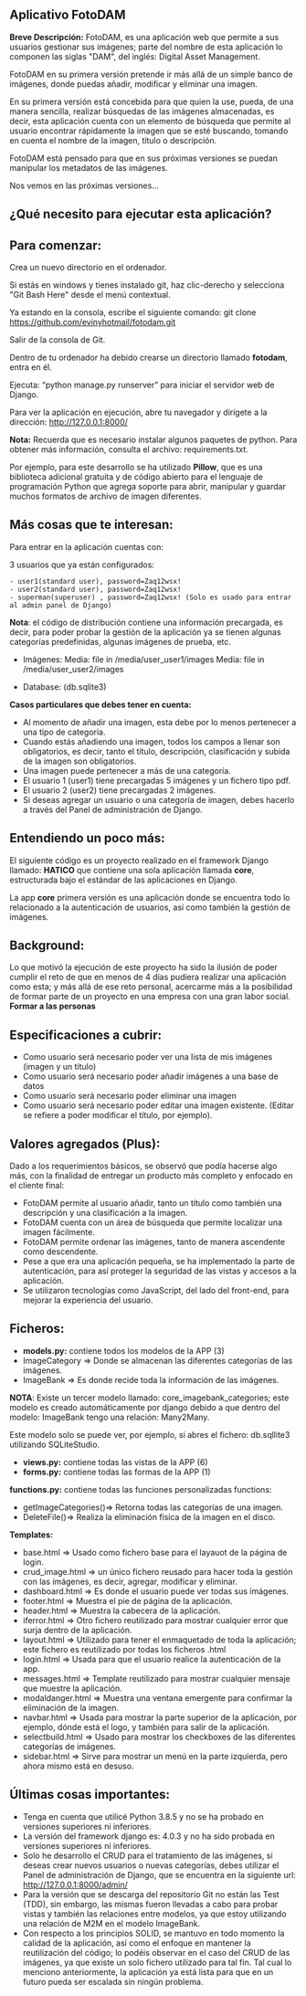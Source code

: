 ## Aplicativo FotoDAM
**Breve Descripción:**
FotoDAM, es una aplicación web que permite a sus usuarios gestionar sus imágenes; parte del nombre de esta aplicación lo componen las siglas "DAM", del inglés: Digital Asset Management.

FotoDAM en su primera versión pretende ir más allá de un simple banco de imágenes, donde puedas añadir, modificar y eliminar una imagen.

En su primera versión está concebida para que quien la use, pueda, de una manera sencilla, realizar búsquedas de las imágenes almacenadas, es decir, esta aplicación cuenta con un elemento de búsqueda que permite al usuario encontrar rápidamente la imagen que se esté buscando, tomando en cuenta el nombre de la imagen, título o descripción. 

FotoDAM está pensado para que en sus próximas versiones se puedan manipular los metadatos de las imágenes.

Nos vemos en las próximas versiones...

## ¿Qué necesito para ejecutar esta aplicación? 

## Para comenzar:

Crea un nuevo directorio en el ordenador.

Si estás en windows y tienes instalado git, haz clic-derecho y selecciona "Git Bash Here" desde el menú contextual. 

Ya estando en la consola, escribe el siguiente comando: git clone https://github.com/evinyhotmail/fotodam.git

Salir de la consola de Git.

Dentro de tu ordenador ha debido crearse un directorio llamado **fotodam**, entra en él.

Ejecuta: “python manage.py runserver” para iniciar el servidor web de Django.

Para ver la aplicación en ejecución, abre tu navegador y dirígete a la dirección: http://127.0.0.1:8000/

**Nota:** Recuerda que es necesario instalar algunos paquetes de python. Para obtener más información, consulta el archivo: requirements.txt.

Por ejemplo, para este desarrollo se ha utilizado **Pillow**, que es una biblioteca adicional gratuita y de código abierto para el lenguaje de programación Python que agrega soporte para abrir, manipular y guardar muchos formatos de archivo de imagen diferentes.

## Más cosas que te interesan:
Para entrar en la aplicación cuentas con:

3 usuarios que ya están configurados: 
	
	- user1(standard user), password=Zaq12wsx!
	- user2(standard user), password=Zaq12wsx!
	- superman(superuser) , password=Zaq12wsx! (Solo es usado para entrar al admin panel de Django)
  

**Nota**: el código de distribución contiene una información precargada, es decir, para poder probar la gestión de la aplicación ya se tienen algunas categorías predefinidas, algunas imágenes de prueba, etc.

- Imágenes:
Media: file in /media/user_user1/images
Media: file in /media/user_user2/images

- Database: (db.sqlite3) 


**Casos particulares que debes tener en cuenta:**
 - Al momento de añadir una imagen, esta debe por lo menos pertenecer a una tipo de categoría.
 - Cuando estás añadiendo una imagen, todos los campos a llenar son obligatorios, es decir, tanto el título, descripción, clasificación y subida de la imagen son obligatorios.
 - Una imagen puede pertenecer a más de una categoría.
 - El usuario 1 (user1) tiene precargadas 5 imágenes y un fichero tipo pdf.
 - El usuario 2 (user2) tiene precargadas 2 imágenes.
 - Si deseas agregar un usuario o una categoría de imagen, debes hacerlo a través del Panel de administración de Django.

## Entendiendo un poco más: 
El siguiente código es un proyecto realizado en el framework Django llamado: **HATICO** que contiene una sola aplicación llamada **core**, estructurada bajo el estándar de las aplicaciones en Django.

La app **core** primera versión es una aplicación donde se encuentra todo lo relacionado a la autenticación de usuarios, así como también la gestión de imágenes.

## Background:
Lo que motivó la ejecución de este proyecto ha sido la ilusión de poder cumplir el reto de que en menos de 4 días pudiera realizar una aplicación como esta; y más allá de ese reto personal, acercarme más a la posibilidad de formar parte de un proyecto en una empresa con una gran labor social. **Formar a las personas**


## Especificaciones a cubrir:

- Como usuario será necesario poder ver una lista de mis imágenes (imagen y un título)
- Como usuario será necesario poder añadir imágenes a una base de datos
- Como usuario será necesario poder eliminar una imagen
- Como usuario será necesario poder editar una imagen existente. (Editar se refiere a poder modificar el título, por ejemplo).


## Valores agregados (Plus): 
Dado a los requerimientos básicos, se observó que podía hacerse algo más, con la finalidad de entregar un producto más completo y enfocado en el cliente final:
- FotoDAM permite al usuario añadir, tanto un título como también una descripción y una clasificación a la imagen.
- FotoDAM cuenta con un área de búsqueda que permite localizar una imagen fácilmente.
- FotoDAM permite ordenar las imágenes, tanto de manera ascendente como descendente.
- Pese a que era una aplicación pequeña, se ha implementado la parte de autenticación, para así proteger la seguridad de las vistas y accesos a la aplicación.
- Se utilizaron tecnologías como JavaScript, del lado del front-end, para mejorar la experiencia del usuario.


## Ficheros:
- **models.py:** contiene todos los modelos de la APP  (3)
- ImageCategory => Donde se almacenan las diferentes categorías de las imágenes.
- ImageBank => Es donde recide toda la información de las imágenes.

**NOTA**: Existe un tercer modelo llamado: core_imagebank_categories; este modelo es creado automáticamente por django debido a que dentro del modelo:
ImageBank tengo una relación: Many2Many.

Este modelo solo se puede ver, por ejemplo, si abres el fichero: db.sqllite3 utilizando SQLiteStudio.

- **views.py:**  contiene todas las vistas de la APP (6)
- **forms.py:**  contiene todas las formas de la APP (1)

**functions.py:** contiene todas las funciones personalizadas
  functions:
- getImageCategories()=> Retorna todas las categorías de una imagen.
- DeleteFile()=> Realiza la eliminación física de la imagen en el disco.


**Templates:**
- base.html => Usado como fichero base para el layauot de la página de login.
- crud_image.html => un único fichero reusado para hacer toda la gestión con las imágenes, es decir, agregar, modificar y eliminar.
- dashboard.html => Es donde el usuario puede ver todas sus imágenes.
- footer.html => Muestra el pie de página de la aplicación.
- header.html => Muestra la cabecera de la aplicación.
- iferror.html => Otro fichero reutilizado para mostrar cualquier error que surja dentro de la aplicación.
- layout.html => Utilizado para tener el enmaquetado de toda la aplicación; este fichero es reutilizado  por todas los ficheros .html
- login.html => Usada para que el usuario realice la autenticación de la app.
- messages.html => Template reutilizado para mostrar cualquier mensaje que muestre la aplicación.
- modaldanger.html => Muestra una ventana emergente para confirmar la eliminación de la imagen.
- navbar.html => Usada para mostrar la parte superior de la aplicación, por ejemplo, dónde está el logo, y también para salir de la aplicación.
- selectbuild.html => Usado para mostrar los checkboxes de las diferentes categorías de imágenes.
- sidebar.html => Sirve para mostrar un menú en la parte izquierda, pero ahora mismo está en desuso.


## Últimas cosas importantes:
- Tenga en cuenta que utilicé Python 3.8.5 y no se ha probado en versiones superiores ni inferiores.
- La versión del framework django es: 4.0.3 y no ha sido probada en versiones superiores ni inferiores.
- Solo he desarrollo el CRUD para el tratamiento de las imágenes, si deseas crear nuevos usuarios o nuevas categorías, debes utilizar el Panel de administración de Django, que se encuentra en la siguiente url: http://127.0.0.1:8000/admin/
- Para la versión que se descarga del repositorio Git no están las Test (TDD), sin embargo, las mismas fueron llevadas a cabo para probar vistas y también las relaciones entre modelos, ya que estoy utilizando una relación de M2M en el modelo ImageBank.
- Con respecto a los principios SOLID, se mantuvo en todo momento la calidad de la aplicación, así como el enfoque en mantener la reutilización del código; lo  podéis observar en el caso del CRUD de las imágenes, ya que existe un solo fichero utilizado para tal fin. Tal cual lo menciono anteriormente, la aplicación ya está lista para que en un futuro pueda ser escalada sin ningún problema.


